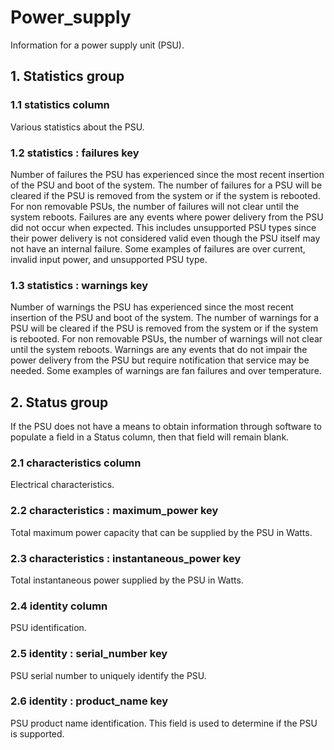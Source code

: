 # Power_supply

Information for a power supply unit (PSU).

## 1. Statistics group

### 1.1 statistics column

Various statistics about the PSU.

### 1.2 statistics : failures key

Number of failures the PSU has experienced since the most recent insertion of
the PSU and boot of the system.  The number of failures for a PSU will be
cleared if the PSU is removed from the system or if the system is rebooted.  For
non removable PSUs, the number of failures will not clear until the system
reboots.  Failures are any events where power delivery from the PSU did not
occur when expected.  This includes unsupported PSU types since their power
delivery is not considered valid even though the PSU itself may not have an
internal failure. Some examples of failures are over current, invalid input
power, and unsupported PSU type.

### 1.3 statistics : warnings key

Number of warnings the PSU has experienced since the most recent insertion of
the PSU and boot of the system.  The number of warnings for a PSU will be
cleared if the PSU is removed from the system or if the system is rebooted.  For
non removable PSUs, the number of warnings will not clear until the system
reboots.  Warnings are any events that do not impair the power delivery from the
PSU but require notification that service may be needed.  Some examples of
warnings are fan failures and over temperature.

## 2. Status group

If the PSU does not have a means to obtain information through software to
populate a field in a Status column, then that field will remain blank.

### 2.1 characteristics column

Electrical characteristics.

### 2.2 characteristics : maximum_power key

Total maximum power capacity that can be supplied by the PSU in Watts.

### 2.3 characteristics : instantaneous_power key

Total instantaneous power supplied by the PSU in Watts.

### 2.4 identity column

PSU identification.

### 2.5 identity : serial_number key

PSU serial number to uniquely identify the PSU.

### 2.6 identity : product_name key

PSU product name identification.  This field is used to determine if the PSU is
supported.

